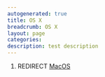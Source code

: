 ```yaml
---
autogenerated: true
title: OS X
breadcrumb: OS X
layout: page
categories: 
description: test description
---
```


1.  REDIRECT [MacOS](MacOS )
